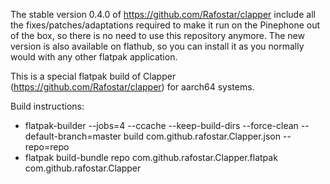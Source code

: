 The stable version 0.4.0 of https://github.com/Rafostar/clapper include all the fixes/patches/adaptations required to make it run on the Pinephone out of the box, so there is no need to use this repository anymore. The new version is also available on flathub, so you can install it as you normally would with any other flatpak application.

This is a special flatpak build of Clapper (https://github.com/Rafostar/clapper) for aarch64 systems.

Build instructions:
- flatpak-builder --jobs=4 --ccache --keep-build-dirs --force-clean --default-branch=master build com.github.rafostar.Clapper.json --repo=repo
- flatpak build-bundle repo com.github.rafostar.Clapper.flatpak com.github.rafostar.Clapper
